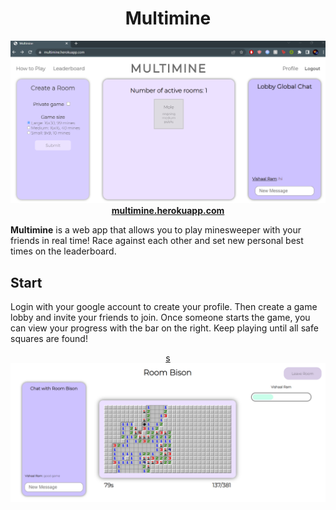 <h1 align="center">Multimine</h1>

<p align="center">
<a href="https://multimine.herokuapp.com">
<img src="./media/home.png" width="800"><br>
<strong>multimine.herokuapp.com</strong>
</a>
</p>

**Multimine** is a web app that allows you to play minesweeper with your friends in real time! Race against each other and set new personal best times on the leaderboard. 

## Start

Login with your google account to create your profile. Then create a game lobby and invite your friends to join. Once someone starts the game, you can view your progress with the bar on the right. Keep playing until all safe squares are found! 

<p align="center">
<a href="https://multimine.herokuapp.com">s
<img src="./media/game.png" width="800"><br>
</a>
</p>